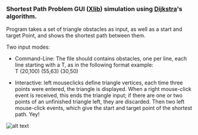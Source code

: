 ### Shortest Path Problem GUI ([Xlib](https://en.wikipedia.org/wiki/Xlib)) simulation using [Dijkstra](https://en.wikipedia.org/wiki/Dijkstra's_algorithm)'s algorithm.

Program takes a set of triangle obstacles as input, as well as a start and target Point, and shows the shortest path between them. 

Two input modes:
* Command-Line: The file should contains obstacles, one per line, 
                each line starting with a T, as in the following format example:  
                T (20,100) (55,63) (30,50)
                
* Interactive: left mouseclicks define triangle vertices, each time three points were entered, the triangle is displayed. 
When a right mouse-click event is received, this ends the triangle input; if there are one or two points of an unfinished 
triangle left, they are discarded. Then two left mouse-click events, which give the start and target point of the shortest path. Yey!

![alt text](https://github.com/NikaTsanka/shortest-path-project1/blob/master/demo.gif "Demo")
